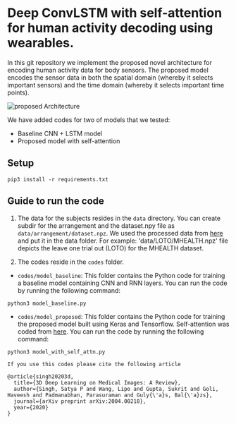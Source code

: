 # Deep ConvLSTM with self-attention for human activity decoding using wearables.
In this git repository we implement the proposed novel architecture for encoding human activity data for body sensors. The proposed model encodes the sensor data in both the spatial domain (whereby it selects important sensors) and the time domain (whereby it selects important time points). 

![proposed Architecture](https://github.com/isukrit/encodingHumanActivity/blob/master/sensors_architecture.PNG)

We have added codes for two of models that we tested:
- Baseline CNN + LSTM model
- Proposed model with self-attention

## Setup

`pip3 install -r requirements.txt`

## Guide to run the code

1. The data for the subjects resides in the `data` directory. You can create subdir for the arrangement and the dataset.npy file as `data/arrangement/dataset.npz`. We used the processed data from [here](https://github.com/arturjordao/WearableSensorData/tree/master/data) and put it in the data folder. For example: 'data/LOTO/MHEALTH.npz' file depicts the leave one trial out (LOTO) for the MHEALTH dataset. 

2. The codes reside in the  `codes` folder. 
* `codes/model_baseline`: This folder contains the Python code for training a baseline model containing CNN and RNN layers. You can run the code by running the following command:
```
python3 model_baseline.py
```

* `codes/model_proposed`: This folder contains the Python code for training the proposed model built using Keras and Tensorflow. Self-attention was coded from [here](https://github.com/uzaymacar/attention-mechanisms). You can run the code by running the following command:

```
python3 model_with_self_attn.py
```
```
If you use this codes please cite the following article
```
```
@article{singh20203d,
  title={3D Deep Learning on Medical Images: A Review},
  author={Singh, Satya P and Wang, Lipo and Gupta, Sukrit and Goli, Haveesh and Padmanabhan, Parasuraman and Guly{\'a}s, Bal{\'a}zs},
  journal={arXiv preprint arXiv:2004.00218},
  year={2020}
}
```
